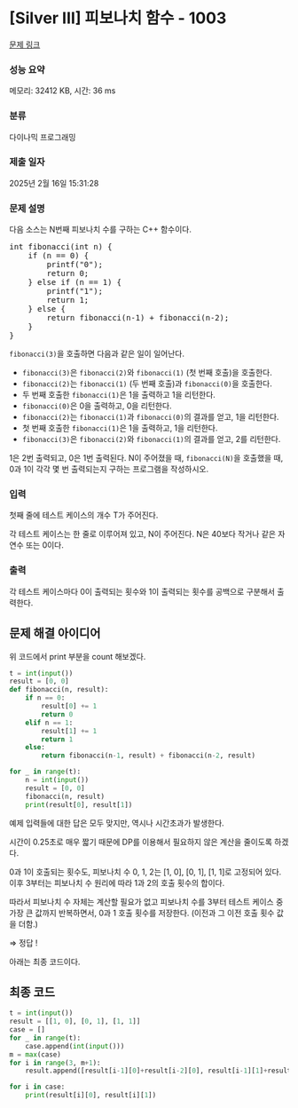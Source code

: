 # [Silver III] 피보나치 함수 - 1003 

[문제 링크](https://www.acmicpc.net/problem/1003) 

### 성능 요약

메모리: 32412 KB, 시간: 36 ms

### 분류

다이나믹 프로그래밍

### 제출 일자

2025년 2월 16일 15:31:28

### 문제 설명

<p>다음 소스는 N번째 피보나치 수를 구하는 C++ 함수이다.</p>

<pre>int fibonacci(int n) {
    if (n == 0) {
        printf("0");
        return 0;
    } else if (n == 1) {
        printf("1");
        return 1;
    } else {
        return fibonacci(n‐1) + fibonacci(n‐2);
    }
}
</pre>

<p><code>fibonacci(3)</code>을 호출하면 다음과 같은 일이 일어난다.</p>

<ul>
	<li><code>fibonacci(3)</code>은 <code>fibonacci(2)</code>와 <code>fibonacci(1)</code> (첫 번째 호출)을 호출한다.</li>
	<li><code>fibonacci(2)</code>는 <code>fibonacci(1)</code> (두 번째 호출)과 <code>fibonacci(0)</code>을 호출한다.</li>
	<li>두 번째 호출한 <code>fibonacci(1)</code>은 1을 출력하고 1을 리턴한다.</li>
	<li><code>fibonacci(0)</code>은 0을 출력하고, 0을 리턴한다.</li>
	<li><code>fibonacci(2)</code>는 <code>fibonacci(1)</code>과 <code>fibonacci(0)</code>의 결과를 얻고, 1을 리턴한다.</li>
	<li>첫 번째 호출한 <code>fibonacci(1)</code>은 1을 출력하고, 1을 리턴한다.</li>
	<li><code>fibonacci(3)</code>은 <code>fibonacci(2)</code>와 <code>fibonacci(1)</code>의 결과를 얻고, 2를 리턴한다.</li>
</ul>

<p>1은 2번 출력되고, 0은 1번 출력된다. N이 주어졌을 때, <code>fibonacci(N)</code>을 호출했을 때, 0과 1이 각각 몇 번 출력되는지 구하는 프로그램을 작성하시오.</p>

### 입력 

 <p>첫째 줄에 테스트 케이스의 개수 T가 주어진다.</p>

<p>각 테스트 케이스는 한 줄로 이루어져 있고, N이 주어진다. N은 40보다 작거나 같은 자연수 또는 0이다.</p>

### 출력 

 <p>각 테스트 케이스마다 0이 출력되는 횟수와 1이 출력되는 횟수를 공백으로 구분해서 출력한다.</p>


## 문제 해결 아이디어

위 코드에서 print 부분을 count 해보겠다.    

```python
t = int(input())
result = [0, 0]
def fibonacci(n, result):
    if n == 0:
        result[0] += 1
        return 0
    elif n == 1:
        result[1] += 1
        return 1    
    else:
        return fibonacci(n-1, result) + fibonacci(n-2, result)

for _ in range(t):
    n = int(input())
    result = [0, 0]
    fibonacci(n, result)
    print(result[0], result[1])
```

예제 입력들에 대한 답은 모두 맞지만, 역시나 시간초과가 발생한다.   

시간이 0.25초로 매우 짧기 때문에 DP를 이용해서 필요하지 않은 계산을 줄이도록 하겠다.   

0과 1이 호출되는 횟수도, 피보나치 수 0, 1, 2는 [1, 0], [0, 1], [1, 1]로 고정되어 있다. 이후 3부터는 피보나치 수 원리에 따라 1과 2의 호출 횟수의 합이다.   

따라서 피보나치 수 자체는 계산할 필요가 없고 피보나치 수를 3부터 테스트 케이스 중 가장 큰 값까지 반복하면서, 0과 1 호출 횟수를 저장한다. (이전과 그 이전 호출 횟수 값을 더함.)   

⇒ 정답 !   

아래는 최종 코드이다.    

## 최종 코드

```python
t = int(input())
result = [[1, 0], [0, 1], [1, 1]]
case = []
for _ in range(t):
    case.append(int(input()))
m = max(case)
for i in range(3, m+1):
    result.append([result[i-1][0]+result[i-2][0], result[i-1][1]+result[i-2][1]])

for i in case:
    print(result[i][0], result[i][1])
```
